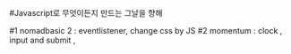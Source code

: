 #Javascript로 무엇이든지 만드는 그날을 향해 

#1 nomadbasic 2 : eventlistener, change css by JS
#2 momentum : clock , input and submit , 

